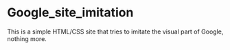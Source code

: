 # Google_site_imitation
This is a simple HTML/CSS site that tries to imitate the visual part of Google, nothing more.
